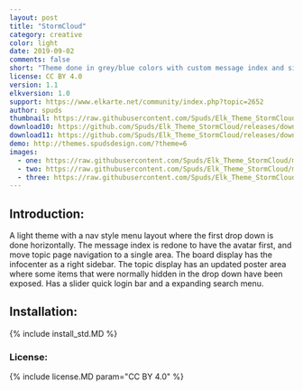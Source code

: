 ```yaml
---
layout: post
title: "StormCloud"
category: creative
color: light
date: 2019-09-02
comments: false
short: "Theme done in grey/blue colors with custom message index and sidebar info center"
license: CC BY 4.0
version: 1.1
elkversion: 1.0
support: https://www.elkarte.net/community/index.php?topic=2652
author: spuds
thumbnail: https://raw.githubusercontent.com/Spuds/Elk_Theme_StormCloud/master/sample_images/boardindex.jpg
download10: https://github.com/Spuds/Elk_Theme_StormCloud/releases/download/1.0.1/elk_theme_storm_cloud.zip
download11: https://github.com/Spuds/Elk_Theme_StormCloud/releases/download/1.1/elk_theme_storm_cloud_11.zip
demo: http://themes.spudsdesign.com/?theme=6
images:
  - one: https://raw.githubusercontent.com/Spuds/Elk_Theme_StormCloud/master/sample_images/boardindex.jpg
  - two: https://raw.githubusercontent.com/Spuds/Elk_Theme_StormCloud/master/sample_images/messages.jpg
  - three: https://raw.githubusercontent.com/Spuds/Elk_Theme_StormCloud/master/sample_images/topicindex.jpg
---
```


## Introduction:
A light theme with a nav style menu layout where the first drop down is done horizontally.  The message index is redone to have the avatar first, and move topic page navigation to a single area.  The board display has the infocenter as a right sidebar. The topic display has an updated poster area where some items that were normally hidden in the drop down have been exposed.  Has a slider quick login bar and a expanding search menu.

## Installation:
{% include install_std.MD %}

### License:
{% include license.MD param="CC BY 4.0" %}